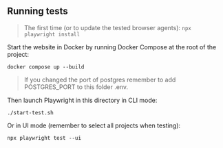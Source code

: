 <!--
SPDX-FileCopyrightText: 2023 The Ossi Developers

SPDX-License-Identifier: MIT
-->

## Running tests

> The first time (or to update the tested browser agents):
    ```
    npx playwright install
    ```

Start the website in Docker by running Docker Compose at the root of the
project:

```
docker compose up --build
```

>If you changed the port of postgres remember to add POSTGRES_PORT to this folder .env.

Then launch Playwright in this directory in CLI mode:

```
./start-test.sh
```

Or in UI mode (remember to select all projects when testing):

```
npx playwright test --ui
```
